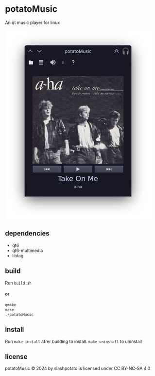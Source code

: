 # potatoMusic
An qt music player for linux

![screenshot1](https://github.com/slashpotato/potatoMusic/blob/master/screenshot1.png?raw=true)
## dependencies 
- qt6
- qt6-multimedia
- libtag
## build
Run `build.sh`

#### **or**
```shell
qmake
make
./potatoMusic
```
## install
Run `make install` afrer building to install. `make uninstall` to uninstall
## license
potatoMusic © 2024 by slashpotato is licensed under CC BY-NC-SA 4.0 
